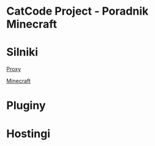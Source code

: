 
# CatCode Project - Poradnik Minecraft

# Silniki

[Proxy](https://github.com/vBagieta/CatCode/blob/main/REMASTERED/SILNIKI/silniki.md)

[Minecraft]()

# Pluginy

# Hostingi
